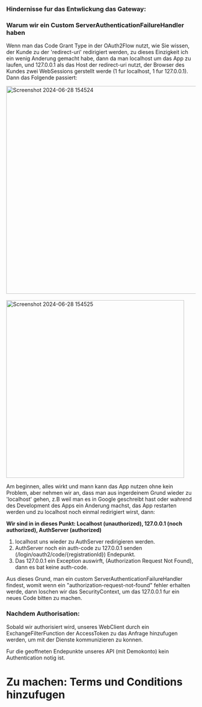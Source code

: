 ### Hindernisse fur das Entwlickung das Gateway:

### Warum wir ein Custom ServerAuthenticationFailureHandler haben

Wenn man das Code Grant Type in der OAuth2Flow nutzt, wie Sie wissen, der Kunde zu der 'redirect-uri' redirigiert werden, zu dieses Einzigkeit ich ein wenig Anderung gemacht habe, dann da man localhost um das App zu laufen, und 127.0.0.1 als das Host der redirect-uri nutzt, der Browser des Kundes zwei WebSessions gerstellt werde (1 fur localhost, 1 fur 127.0.0.1). Dann das Folgende passiert:

<img width="553" alt="Screenshot 2024-06-28 154524" src="https://github.com/dmsosa/microservices/assets/112881114/539e0988-6b00-4ed1-8565-8662117a73bc">
<br/>
<br/>
<img width="473" alt="Screenshot 2024-06-28 154525" src="https://github.com/dmsosa/microservices/assets/112881114/bb2b603c-2b94-4d23-9681-76772e9bd340">

Am beginnen, alles wirkt und mann kann das App nutzen ohne kein Problem, aber nehmen wir an, dass man aus ingerdeinem Grund wieder zu 'localhost' gehen, z.B weil man es in Google geschreibt hast oder wahrend des Development des Apps ein Anderung machst, das App restarten werden und zu localhost noch einmal redirigiert wirst, dann:

**Wir sind in in dieses Punkt: Localhost (unauthorized), 127.0.0.1 (noch authorized), AuthServer (authorized)**

1. localhost uns wieder zu AuthServer redirigieren werden.
2. AuthServer noch ein auth-code zu 127.0.0.1 senden (/login/oauth2/code/{registrationId}) Endepunkt.
3. Das 127.0.0.1 ein Exception auswirft, (Authorization Request Not Found), dann es bat keine auth-code.

Aus dieses Grund, man ein custom ServerAuthenticationFailureHandler findest, womit wenn ein "authorization-request-not-found" fehler erhalten werde, dann loschen wir das SecurityContext, um das 127.0.0.1 fur ein neues Code bitten zu machen.


### Nachdem Authorisation: 
Sobald wir authorisiert wird, unseres WebClient durch ein ExchangeFilterFunction der AccessToken zu das Anfrage hinzufugen werden, um mit der Dienste kommunizieren zu konnen.

Fur die geoffneten Endepunkte unseres API (mit Demokonto) kein Authentication notig ist.

# Zu machen: Terms und Conditions hinzufugen
